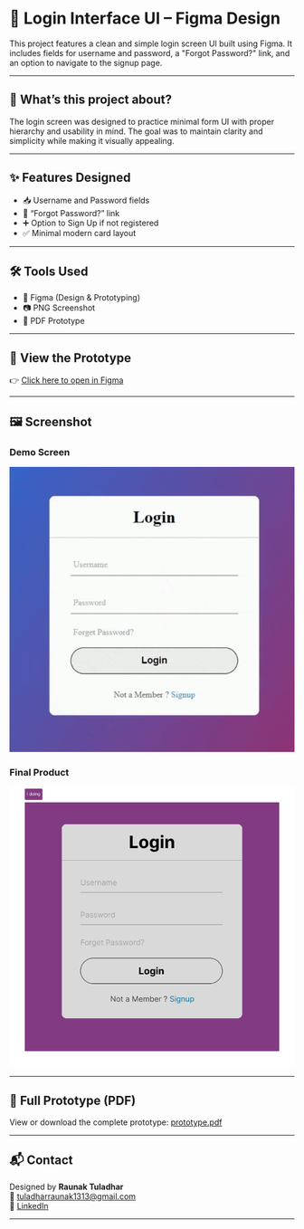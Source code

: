 # 🔐 Login Interface UI – Figma Design

This project features a clean and simple login screen UI built using Figma. It includes fields for username and password, a "Forgot Password?" link, and an option to navigate to the signup page.

---

## 🧠 What’s this project about?

The login screen was designed to practice minimal form UI with proper hierarchy and usability in mind. The goal was to maintain clarity and simplicity while making it visually appealing.

---

## ✨ Features Designed

- 📥 Username and Password fields  
- 🔗 “Forgot Password?” link  
- ➕ Option to Sign Up if not registered  
- ✅ Minimal modern card layout

---

## 🛠 Tools Used

- 🎨 Figma (Design & Prototyping)
- 📷 PNG Screenshot
- 📄 PDF Prototype

---

## 🔗 View the Prototype

👉 [Click here to open in Figma](https://www.figma.com/design/O0ptXy9ujBfjapyx0EbTQ8/uiux-practice?t=xaEMLWhxIeBAEpje-0)


---

## 🖼 Screenshot

### Demo Screen
![Demo](./screens/Demo.png)

### Final Product
![Final Product](./screens/Login-Page.png)

---

## 📄 Full Prototype (PDF)

View or download the complete prototype: [prototype.pdf](./prototype.pdf)

---

## 📬 Contact

Designed by **Raunak Tuladhar**  
📧 tuladharraunak1313@gmail.com  
🔗 [LinkedIn](https://www.linkedin.com/in/raunak-tuladhar)

---
